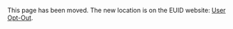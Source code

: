 This page has been moved. The new location is on the EUID website: [User Opt-Out](https://euid.eu/docs/getting-started/gs-opt-out).
